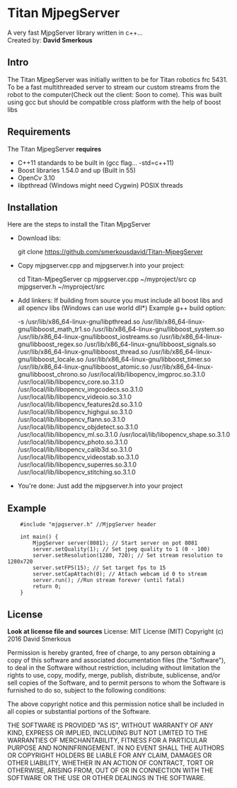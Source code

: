 # Titan MjpegServer
A very fast MjpgServer library written in c++...<br>
Created by: **David Smerkous**

## Intro
The Titan MjpegServer was initially written to be for Titan robotics frc 5431.
To be a fast multithreaded server to stream our custom streams from the robot to
the computer(Check out the client: Soon to come). This was built using gcc but
should be compatible cross platform with the help of boost libs

## Requirements
The Titan MjpegServer **requires**

   * C++11 standards to be built in (gcc flag... -std=c++11)
   * Boost libraries 1.54.0 and up (Built in 55)
   * OpenCv 3.10
   * libpthread (Windows might need Cygwin) POSIX threads

## Installation
Here are the steps to install the Titan MjpgServer

   * Download libs: 


       git clone https://github.com/smerkousdavid/Titan-MjpegServer
    
   * Copy mjpgserver.cpp and mjpgserver.h into your project:


        cd Titan-MjpegServer
        cp mjpgserver.cpp ~/myproject/src
        cp mjpgserver.h ~/myproject/src
	
   * Add linkers:
	If building from source you must include all boost libs and all opencv libs (Windows can use world dll*)
        Example g++ build option:


        -s  /usr/lib/x86_64-linux-gnu/libpthread.so /usr/lib/x86_64-linux-gnu/libboost_math_tr1.so /usr/lib/x86_64-linux-gnu/libboost_system.so /usr/lib/x86_64-linux-gnu/libboost_iostreams.so /usr/lib/x86_64-linux-gnu/libboost_regex.so /usr/lib/x86_64-linux-gnu/libboost_signals.so /usr/lib/x86_64-linux-gnu/libboost_thread.so /usr/lib/x86_64-linux-gnu/libboost_locale.so /usr/lib/x86_64-linux-gnu/libboost_timer.so /usr/lib/x86_64-linux-gnu/libboost_atomic.so /usr/lib/x86_64-linux-gnu/libboost_chrono.so /usr/local/lib/libopencv_imgproc.so.3.1.0 /usr/local/lib/libopencv_core.so.3.1.0 /usr/local/lib/libopencv_imgcodecs.so.3.1.0 /usr/local/lib/libopencv_videoio.so.3.1.0 /usr/local/lib/libopencv_features2d.so.3.1.0 /usr/local/lib/libopencv_highgui.so.3.1.0 /usr/local/lib/libopencv_flann.so.3.1.0 /usr/local/lib/libopencv_objdetect.so.3.1.0 /usr/local/lib/libopencv_ml.so.3.1.0 /usr/local/lib/libopencv_shape.so.3.1.0 /usr/local/lib/libopencv_photo.so.3.1.0 /usr/local/lib/libopencv_calib3d.so.3.1.0 /usr/local/lib/libopencv_videostab.so.3.1.0 /usr/local/lib/libopencv_superres.so.3.1.0 /usr/local/lib/libopencv_stitching.so.3.1.0
   * You're done:
	Just add the mjpgserver.h into your project

## Example


        #include "mjpgserver.h" //MjpgServer header
        
        int main() {
            MjpgServer server(8081); // Start server on pot 8081
            server.setQuality(1); // Set jpeg quality to 1 (0 - 100)
            server.setResolution(1280, 720); // Set stream resolution to 1280x720
            server.setFPS(15); // Set target fps to 15
            server.setCapAttach(0); // Attach webcam id 0 to stream
            server.run(); //Run stream forever (until fatal)
            return 0;
        }

## License
**Look at license file and sources**
License: MIT License (MIT)
Copyright (c) 2016 David Smerkous

Permission is hereby granted, free of charge, to any person obtaining a copy of this 
software and associated documentation files (the "Software"), to deal in the Software 
without restriction, including without limitation the rights to use, copy, modify, 
merge, publish, distribute, sublicense, and/or sell copies of the Software, and to 
permit persons to whom the Software is furnished to do so, subject to the following conditions:

The above copyright notice and this permission notice shall be included in all copies or substantial 
portions of the Software.

THE SOFTWARE IS PROVIDED "AS IS", WITHOUT WARRANTY OF ANY KIND, EXPRESS OR IMPLIED,
INCLUDING BUT NOT LIMITED TO THE WARRANTIES OF MERCHANTABILITY, FITNESS FOR A PARTICULAR PURPOSE AND NONINFRINGEMENT.
IN NO EVENT SHALL THE AUTHORS OR COPYRIGHT HOLDERS BE LIABLE FOR ANY CLAIM, DAMAGES OR OTHER LIABILITY,
WHETHER IN AN ACTION OF CONTRACT, TORT OR OTHERWISE, ARISING FROM,
OUT OF OR IN CONNECTION WITH THE SOFTWARE OR THE USE OR OTHER DEALINGS IN THE SOFTWARE. 

